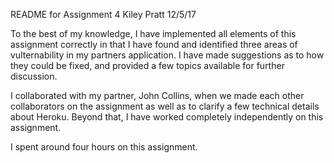 README for Assignment 4
Kiley Pratt
12/5/17

To the best of my knowledge, I have implemented all elements of this assignment correctly 
in that I have found and identified three areas of vulternability in my partners application.
I have made suggestions as to how they could be fixed, and provided a few topics available for
further discussion.

I collaborated with my partner, John Collins, when we made each other collaborators on the 
assignment as well as to clarify a few technical details about Heroku. Beyond that, I have 
worked completely independently on this assignment. 

I spent around four hours on this assignment. 